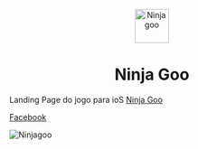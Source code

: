 <p align="center">
  <a href="https://ninjagoo.herokuapp.com">
    <img alt="Ninjagoo" src="https://encrypted-tbn0.gstatic.com/images?q=tbn%3AANd9GcRRbt5xeoNF63yDp8deDkSUVOLRkh3d72khyA&usqp=CAU" width="60" />
  </a>
</p>
<h1 align="center">
  Ninja Goo
</h1>

Landing Page do jogo para ioS <a href="https://ninjagoo.herokuapp.com">Ninja Goo</a>

<a href="https://www.facebook.com/ninjagoogame">Facebook</a>

<img alt="Ninjagoo" src="https://i.imgur.com/7MVaPmP.png" />
